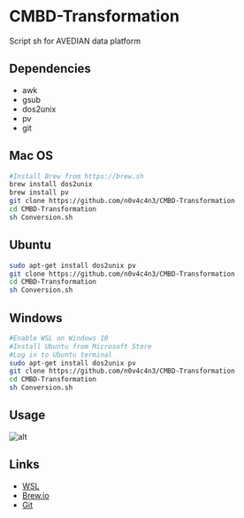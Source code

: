 # CMBD-Transformation
Script sh for AVEDIAN data platform

## Dependencies
- awk
- gsub
- dos2unix
- pv
- git


## Mac OS
```bash
#Install Brew from https://brew.sh
brew install dos2unix
brew install pv
git clone https://github.com/n0v4c4n3/CMBD-Transformation
cd CMBD-Transformation
sh Conversion.sh
```

## Ubuntu 
```bash
sudo apt-get install dos2unix pv
git clone https://github.com/n0v4c4n3/CMBD-Transformation
cd CMBD-Transformation
sh Conversion.sh
```

## Windows 
```bash
#Enable WSL on Windows 10 
#Install Ubuntu from Microsoft Store
#Log in to Ubuntu terminal
sudo apt-get install dos2unix pv
git clone https://github.com/n0v4c4n3/CMBD-Transformation
cd CMBD-Transformation
sh Conversion.sh
```

## Usage
![alt](https://link)

## Links
- [WSL](https://docs.microsoft.com/en-us/windows/wsl/install-win10)
- [Brew.io](https://brew.sh)
- [Git](https://git-scm.com/downloads)

